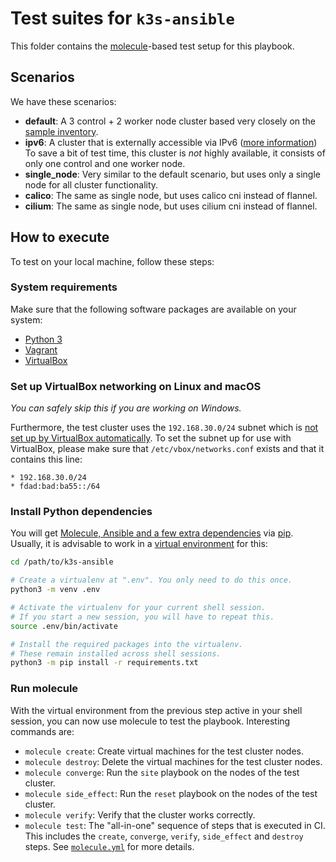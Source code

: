 # Test suites for `k3s-ansible`

This folder contains the [molecule](https://molecule.rtfd.io/)-based test setup for this playbook.

## Scenarios

We have these scenarios:

- **default**:
  A 3 control + 2 worker node cluster based very closely on the [sample inventory](../inventory/sample/).
- **ipv6**:
  A cluster that is externally accessible via IPv6 ([more information](ipv6/README.md))
  To save a bit of test time, this cluster is _not_ highly available, it consists of only one control and one worker node.
- **single_node**:
  Very similar to the default scenario, but uses only a single node for all cluster functionality.
- **calico**:
  The same as single node, but uses calico cni instead of flannel.
- **cilium**:
  The same as single node, but uses cilium cni instead of flannel.

## How to execute

To test on your local machine, follow these steps:

### System requirements

Make sure that the following software packages are available on your system:

- [Python 3](https://www.python.org/downloads)
- [Vagrant](https://www.vagrantup.com/downloads)
- [VirtualBox](https://www.virtualbox.org/wiki/Downloads)

### Set up VirtualBox networking on Linux and macOS

_You can safely skip this if you are working on Windows._

Furthermore, the test cluster uses the `192.168.30.0/24` subnet which is [not set up by VirtualBox automatically](https://www.virtualbox.org/manual/ch06.html#network_hostonly).
To set the subnet up for use with VirtualBox, please make sure that `/etc/vbox/networks.conf` exists and that it contains this line:

```
* 192.168.30.0/24
* fdad:bad:ba55::/64
```

### Install Python dependencies

You will get [Molecule, Ansible and a few extra dependencies](../requirements.txt) via [pip](https://pip.pypa.io/).
Usually, it is advisable to work in a [virtual environment](https://docs.python.org/3/tutorial/venv.html) for this:

```bash
cd /path/to/k3s-ansible

# Create a virtualenv at ".env". You only need to do this once.
python3 -m venv .env

# Activate the virtualenv for your current shell session.
# If you start a new session, you will have to repeat this.
source .env/bin/activate

# Install the required packages into the virtualenv.
# These remain installed across shell sessions.
python3 -m pip install -r requirements.txt
```

### Run molecule

With the virtual environment from the previous step active in your shell session, you can now use molecule to test the playbook.
Interesting commands are:

- `molecule create`: Create virtual machines for the test cluster nodes.
- `molecule destroy`: Delete the virtual machines for the test cluster nodes.
- `molecule converge`: Run the `site` playbook on the nodes of the test cluster.
- `molecule side_effect`: Run the `reset` playbook on the nodes of the test cluster.
- `molecule verify`: Verify that the cluster works correctly.
- `molecule test`: The "all-in-one" sequence of steps that is executed in CI.
  This includes the `create`, `converge`, `verify`, `side_effect` and `destroy` steps.
  See [`molecule.yml`](default/molecule.yml) for more details.
